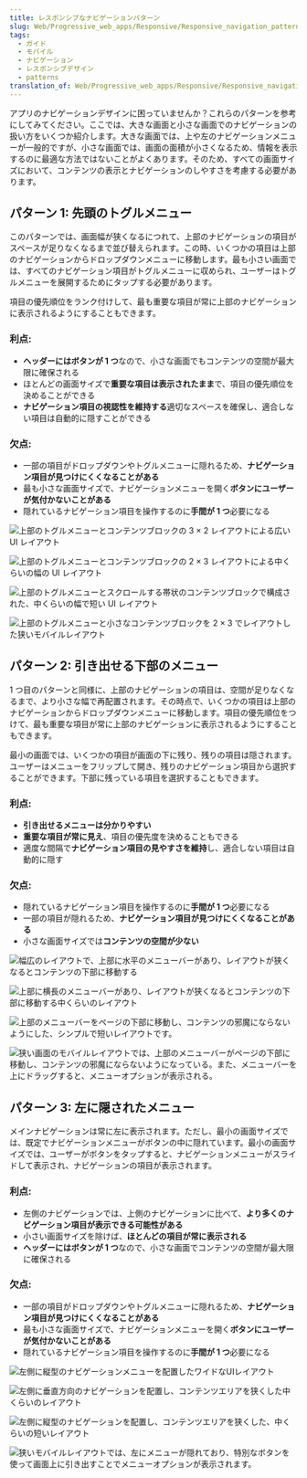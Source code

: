 ```yaml
---
title: レスポンシブなナビゲーションパターン
slug: Web/Progressive_web_apps/Responsive/Responsive_navigation_patterns
tags:
  - ガイド
  - モバイル
  - ナビゲーション
  - レスポンシブデザイン
  - patterns
translation_of: Web/Progressive_web_apps/Responsive/Responsive_navigation_patterns
---
```

アプリのナビゲーションデザインに困っていませんか？これらのパターンを参考にしてみてください。ここでは、大きな画面と小さな画面でのナビゲーションの扱い方をいくつか紹介します。大きな画面では、上や左のナビゲーションメニューが一般的ですが、小さな画面では、画面の面積が小さくなるため、情報を表示するのに最適な方法ではないことがよくあります。そのため、すべての画面サイズにおいて、コンテンツの表示とナビゲーションのしやすさを考慮する必要があります。

## パターン 1: 先頭のトグルメニュー

このパターンでは、画面幅が狭くなるにつれて、上部のナビゲーションの項目がスペースが足りなくなるまで並び替えられます。この時、いくつかの項目は上部のナビゲーションからドロップダウンメニューに移動します。最も小さい画面では、すべてのナビゲーション項目がトグルメニューに収められ、ユーザーはトグルメニューを展開するためにタップする必要があります。

項目の優先順位をランク付けして、最も重要な項目が常に上部のナビゲーションに表示されるようにすることもできます。

### 利点:

- **ヘッダーにはボタンが 1 つ**なので、小さな画面でもコンテンツの空間が最大限に確保される
- ほとんどの画面サイズで**重要な項目は表示されたまま**で、項目の優先順位を決めることができる
- **ナビゲーション項目の視認性を維持する**適切なスペースを確保し、適合しない項目は自動的に隠すことができる

### 欠点:

- 一部の項目がドロップダウンやトグルメニューに隠れるため、**ナビゲーション項目が見つけにくくなることがある**
- 最も小さな画面サイズで、ナビゲーションメニューを開く**ボタンにユーザーが気付かないことがある**
- 隠れているナビゲーション項目を操作するのに**手間が 1 つ**必要になる

![上部のトグルメニューとコンテンツブロックの 3 × 2 レイアウトによる広い UI レイアウト](design_patterns-pattern1.gif)

![上部のトグルメニューとコンテンツブロックの 2 × 3 レイアウトによる中くらいの幅の UI レイアウト](design_patterns-pattern2.gif)

![上部のトグルメニューとスクロールする帯状のコンテンツブロックで構成された、中くらいの幅で短い UI レイアウト](design_patterns-pattern3.gif)

![上部のトグルメニューと小さなコンテンツブロックを 2 × 3 でレイアウトした狭いモバイルレイアウト](design_patterns-pattern4.gif)

## パターン 2: 引き出せる下部のメニュー

1 つ目のパターンと同様に、上部のナビゲーションの項目は、空間が足りなくなるまで、より小さな幅で再配置されます。その時点で、いくつかの項目は上部のナビゲーションからドロップダウンメニューに移動します。項目の優先順位をつけて、最も重要な項目が常に上部のナビゲーションに表示されるようにすることもできます。

最小の画面では、いくつかの項目が画面の下に残り、残りの項目は隠されます。ユーザーはメニューをフリップして開き、残りのナビゲーション項目から選択することができます。下部に残っている項目を選択することもできます。

### 利点:

- **引き出せるメニューは分かりやすい**
- **重要な項目が常に見え**、項目の優先度を決めることもできる
- 適度な間隔で**ナビゲーション項目の見やすさを維持**し、適合しない項目は自動的に隠す

### 欠点:

- 隠れているナビゲーション項目を操作するのに**手間が 1 つ**必要になる
- 一部の項目が隠れるため、**ナビゲーション項目が見つけにくくなることがある**
- 小さな画面サイズでは**コンテンツの空間が少ない**

![幅広のレイアウトで、上部に水平のメニューバーがあり、レイアウトが狭くなるとコンテンツの下部に移動する](design_patterns-pattern5.gif)

![上部に横長のメニューバーがあり、レイアウトが狭くなるとコンテンツの下部に移動する中くらいのレイアウト](design_patterns-pattern6.gif)

![上部のメニューバーをページの下部に移動し、コンテンツの邪魔にならないようにした、シンプルで短いレイアウトです。](design_patterns-pattern7.gif)

![狭い画面のモバイルレイアウトでは、上部のメニューバーがページの下部に移動し、コンテンツの邪魔にならないようになっている。また、メニューバーを上にドラッグすると、メニューオプションが表示される。](design_patterns-pattern8.gif)

## パターン 3: 左に隠されたメニュー

メインナビゲーションは常に左に表示されます。ただし、最小の画面サイズでは、既定でナビゲーションメニューがボタンの中に隠れています。最小の画面サイズでは、ユーザーがボタンをタップすると、ナビゲーションメニューがスライドして表示され、ナビゲーションの項目が表示されます。

### 利点:

- 左側のナビゲーションでは、上側のナビゲーションに比べて、**より多くのナビゲーション項目が表示できる可能性がある**
- 小さい画面サイズを除けば、**ほとんどの項目が常に表示される**
- **ヘッダーにはボタンが 1 つ**なので、小さな画面でコンテンツの空間が最大限に確保される

### 欠点:

- 一部の項目がドロップダウンやトグルメニューに隠れるため、**ナビゲーション項目が見つけにくくなることがある**
- 最も小さな画面サイズで、ナビゲーションメニューを開く**ボタンにユーザーが気付かないことがある**
- 隠れているナビゲーション項目を操作するのに**手間が 1 つ**必要になる

![左側に縦型のナビゲーションメニューを配置したワイドなUIレイアウト](design_patterns-pattern9.gif)

![左側に垂直方向のナビゲーションを配置し、コンテンツエリアを狭くした中くらいのレイアウト](design_patterns-pattern10.gif)

![左側に縦型のナビゲーションを配置し、コンテンツエリアを狭くした、中くらいの短いレイアウト](design_patterns-pattern11.gif)

![狭いモバイルレイアウトでは、左にメニューが隠れており、特別なボタンを使って画面上に引き出すことでメニューオプションが表示されます。](design_patterns-pattern12.gif)
